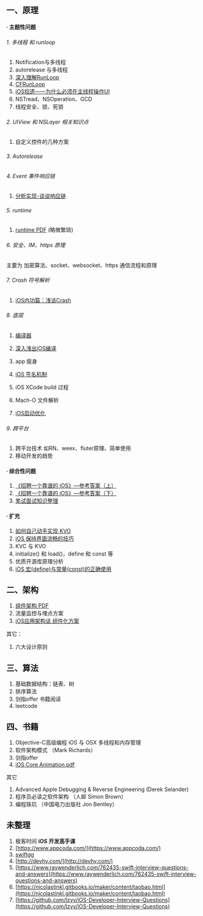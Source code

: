 ## 一、原理

#### ∙ 主题性问题

###### 1. 多线程 和 runloop

1. Notification与多线程 
2. autorelease 与多线程
3. [深入理解RunLoop](http://blog.ibireme.com/2015/05/18/runloop/#base)
4. [CFRunLoop](https://github.com/ming1016/study/wiki/CFRunLoop)
5. [iOS拾遗——为什么必须在主线程操作UI](https://www.jianshu.com/p/4174559d1ab7)
6. NSTread、NSOperation、GCD
7. 线程安全、锁、死锁

###### 2. UIView 和 NSLayer 相关知识点

1. 自定义控件的几种方案

###### 3. Autorelease

###### 4. Event 事件响应链

1. [分析实现-谈谈响应链](http://sindrilin.com/2018/08/27/response_chain.html)

###### 5. runtime

1. [runtime PDF](https://github.com/DeveloperErenLiu/RuntimePDF) (略微繁琐)

###### 6. 安全、IM、https 原理

主要为 加密算法、socket、websocket、https 通信流程和原理

###### 7. Crash 符号解析

1. [iOS内功篇：浅谈Crash](https://www.jianshu.com/p/948dd7a0f62d)

###### 8. 底层

1. [编译器](https://objccn.io/issue-6-2/)
2. [深入浅出iOS编译](https://juejin.im/post/5c22eaf1f265da611b5863b2#comment)
3. app 瘦身
4. [iOS 签名机制](https://www.jianshu.com/p/fe8212d2520a)

5. iOS XCode build 过程
6. Mach-O 文件解析
7. [iOS启动优化](https://juejin.im/entry/5b63fb115188257bca291fbc)


###### 9. 跨平台

1. 跨平台技术 如RN、weex、fluter原理、简单使用
2. 移动开发的趋势

#### ∙ 综合性问题

1. [《招聘一个靠谱的 iOS》—参考答案（上）](https://github.com/ChenYilong/iOSInterviewQuestions/blob/master/01%E3%80%8A%E6%8B%9B%E8%81%98%E4%B8%80%E4%B8%AA%E9%9D%A0%E8%B0%B1%E7%9A%84iOS%E3%80%8B%E9%9D%A2%E8%AF%95%E9%A2%98%E5%8F%82%E8%80%83%E7%AD%94%E6%A1%88/%E3%80%8A%E6%8B%9B%E8%81%98%E4%B8%80%E4%B8%AA%E9%9D%A0%E8%B0%B1%E7%9A%84iOS%E3%80%8B%E9%9D%A2%E8%AF%95%E9%A2%98%E5%8F%82%E8%80%83%E7%AD%94%E6%A1%88%EF%BC%88%E4%B8%8A%EF%BC%89.md)
2. [《招聘一个靠谱的 iOS》—参考答案（下）](https://github.com/ChenYilong/iOSInterviewQuestions/blob/master/01%E3%80%8A%E6%8B%9B%E8%81%98%E4%B8%80%E4%B8%AA%E9%9D%A0%E8%B0%B1%E7%9A%84iOS%E3%80%8B%E9%9D%A2%E8%AF%95%E9%A2%98%E5%8F%82%E8%80%83%E7%AD%94%E6%A1%88/%E3%80%8A%E6%8B%9B%E8%81%98%E4%B8%80%E4%B8%AA%E9%9D%A0%E8%B0%B1%E7%9A%84iOS%E3%80%8B%E9%9D%A2%E8%AF%95%E9%A2%98%E5%8F%82%E8%80%83%E7%AD%94%E6%A1%88%EF%BC%88%E4%B8%8B%EF%BC%89.md)
3. [笔试面试知识整理](https://hit-alibaba.github.io/interview/index.html)


#### ∙ 扩充

1. [如何自己动手实现 KVO](https://tech.glowing.com/cn/implement-kvo/)
2. [iOS 保持界面流畅的技巧](https://blog.ibireme.com/2015/11/12/smooth_user_interfaces_for_ios/)
3. KVC 与 KVO
4. initialize() 和 load()，define 和 const 等
5. 优质开源库原理分析
6. [iOS 宏(define)与常量(const)的正确使用](https://www.jianshu.com/p/f83335e036b5)

## 二、架构

1. [组件架构 PDF](https://github.com/DeveloperErenLiu/ComponentArchitecturePDF)
2. 流量监控与埋点方案
3. [iOS应用架构谈 组件化方案](https://casatwy.com/iOS-Modulization.html)

其它：

1. 六大设计原则

## 三、算法

1. 基础数据结构：链表、树
2. 排序算法
3. 剑指offer 书籍阅读
4. leetcode

## 四、书籍

1. Objective-C高级编程 iOS 与 OSX 多线程和内存管理
2. 软件架构模式 （Mark Richards）
3. 剑指offer
4. [iOS Core Animation.pdf](https://zsisme.gitbooks.io/ios-/content/)

其它

1. Advanced Apple Debugging & Reverse Engineering (Derek Selander)
2. 程序员必读之软件架构 （人邮 Simon Brown）
2. 编程珠玑 （中国电力出版社 Jon Bentley）

 


## 未整理

1. 极客时间 **iOS 开发高手课**
2. [https://www.appcoda.com/](https://www.appcoda.com/)
3. [swiftgg](https://swiftgg.gitbook.io/swift/)
4. [http://devhy.com/](http://devhy.com/)
5. [https://www.raywenderlich.com/762435-swift-interview-questions-and-answers](https://www.raywenderlich.com/762435-swift-interview-questions-and-answers)
2. [https://nicolastinkl.gitbooks.io/maker/content/taobao.html](https://nicolastinkl.gitbooks.io/maker/content/taobao.html)
3. [https://github.com/lzyy/iOS-Developer-Interview-Questions](https://github.com/lzyy/iOS-Developer-Interview-Questions)